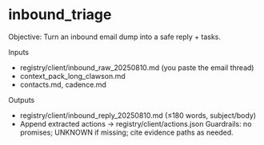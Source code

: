 # inbound_triage
Objective: Turn an inbound email dump into a safe reply + tasks.

Inputs
- registry/client/inbound_raw_20250810.md (you paste the email thread)
- context_pack_long_clawson.md
- contacts.md, cadence.md

Outputs
- registry/client/inbound_reply_20250810.md (≤180 words, subject/body)
- Append extracted actions → registry/client/actions.json
Guardrails: no promises; UNKNOWN if missing; cite evidence paths as needed.